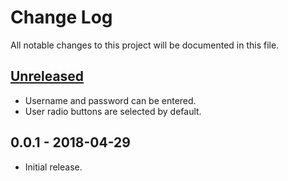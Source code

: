 # Change Log
All notable changes to this project will be documented in this file.

## [Unreleased]
- Username and password can be entered.
- User radio buttons are selected by default.

## 0.0.1 - 2018-04-29
- Initial release.

[Unreleased]: https://github.com/Crayon2000/GitConduit/compare/v0.0.1...HEAD
